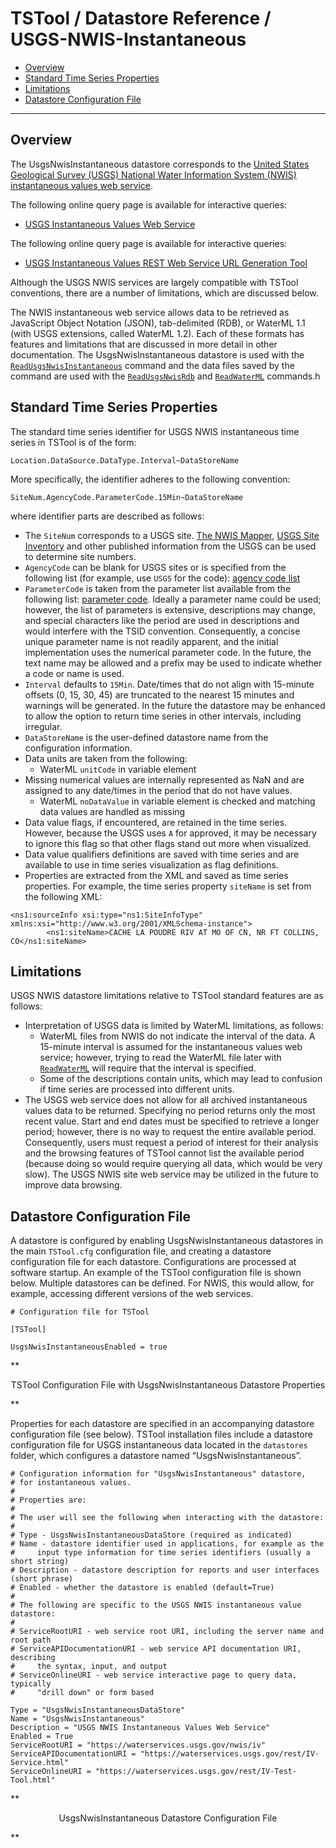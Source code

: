 # TSTool / Datastore Reference / USGS-NWIS-Instantaneous #

*   [Overview](#overview)
*   [Standard Time Series Properties](#standard-time-series-properties)
*   [Limitations](#limitations)
*   [Datastore Configuration File](#datastore-configuration-file)

------------

## Overview ##
The UsgsNwisInstantaneous datastore corresponds to the
[United States Geological Survey (USGS) National Water Information System (NWIS) instantaneous values web service](https://waterservices.usgs.gov/rest/IV-Service.html).

The following online query page is available for interactive queries:

*   [USGS Instantaneous Values Web Service](https://waterservices.usgs.gov/rest/IV-Service.html)

The following online query page is available for interactive queries:

*   [USGS Instantaneous Values REST Web Service URL Generation Tool](https://waterservices.usgs.gov/rest/IV-Test-Tool.html)

Although the USGS NWIS services are largely compatible with TSTool conventions,
there are a number of limitations, which are discussed below.

The NWIS instantaneous web service allows data to be retrieved as JavaScript Object Notation (JSON),
tab-delimited (RDB), or WaterML 1.1 (with USGS extensions, called WaterML 1.2).
Each of these formats has features and limitations that are discussed in more detail in other documentation.
The UsgsNwisInstantaneous datastore is used with the
[`ReadUsgsNwisInstantaneous`](../../command-ref/ReadUsgsNwisInstantaneous/ReadUsgsNwisInstantaneous.md)
command and the data files saved by the command are used with the
[`ReadUsgsNwisRdb`](../../command-ref/ReadUsgsNwisRdb/ReadUsgsNwisRdb.md) and
[`ReadWaterML`](../../command-ref/ReadWaterML/ReadWaterML.md) commands.h

## Standard Time Series Properties ##

The standard time series identifier for USGS NWIS instantaneous time series in TSTool is of the form:

```
Location.DataSource.DataType.Interval~DataStoreName
```

More specifically, the identifier adheres to the following convention:

```
SiteNum.AgencyCode.ParameterCode.15Min~DataStoreName
```

where identifier parts are described as follows:

*   The `SiteNum` corresponds to a USGS site.  [The NWIS Mapper](https://maps.waterdata.usgs.gov/mapper/index.html),
    [USGS Site Inventory](https://waterdata.usgs.gov/nwis/inventory) and other
    published information from the USGS can be used to determine site numbers.
*   `AgencyCode` can be blank for USGS sites or is specified from the following list (for example, use `USGS` for the code):
    [agency code list](https://nwis.waterdata.usgs.gov/nwis/help/?read_file=nwis_agency_codes&format=table)
*   `ParameterCode` is taken from the parameter list available from the
    following list:  [parameter code](https://nwis.waterdata.usgs.gov/usa/nwis/pmcodes).
    Ideally a parameter name could be used; however, the list of parameters is extensive,
    descriptions may change, and special characters like the period are used in
    descriptions and would interfere with the TSID convention.
    Consequently, a concise unique parameter name is not readily apparent,
    and the initial implementation uses the numerical parameter code.
    In the future, the text name may be allowed and a prefix may be used to indicate whether a code or name is used.
*   `Interval` defaults to `15Min`.  Date/times that do not align with 15-minute offsets (0, 15, 30, 45)
    are truncated to the nearest 15 minutes and warnings will be generated.
    In the future the datastore may be enhanced to allow the option to return time series in other intervals, including irregular.
*   `DataStoreName` is the user-defined datastore name from the configuration information.
*   Data units are taken from the following:
    +   WaterML `unitCode` in variable element
*   Missing numerical values are internally represented as NaN and are assigned to any date/times in the period that do not have values.
    +   WaterML `noDataValue` in variable element is checked and matching data values are handled as missing
*   Data value flags, if encountered, are retained in the time series.
    However, because the USGS uses `A` for approved, it may be necessary to ignore this flag so that other flags stand out more when visualized.
*   Data value qualifiers definitions are saved with time series and are
    available to use in time series visualization as flag definitions.
*   Properties are extracted from the XML and saved as time series properties.
    For example, the time series property `siteName` is set from the following XML:

```
<ns1:sourceInfo xsi:type="ns1:SiteInfoType" xmlns:xsi="http://www.w3.org/2001/XMLSchema-instance">
        <ns1:siteName>CACHE LA POUDRE RIV AT MO OF CN, NR FT COLLINS, CO</ns1:siteName>
```

## Limitations ##

USGS NWIS datastore limitations relative to TSTool standard features are as follows:

*   Interpretation of USGS data is limited by WaterML limitations, as follows:
    +   WaterML files from NWIS do not indicate the interval of the data.
        A 15-minute interval is assumed for the instantaneous values web service;
        however, trying to read the WaterML file later with
        [`ReadWaterML`](../../command-ref/ReadWaterML/ReadWaterML.md) will require that the interval is specified.
    +   Some of the descriptions contain units, which may lead to confusion if time series are processed into different units.
*   The USGS web service does not allow for all archived instantaneous values data to be returned.
    Specifying no period returns only the most recent value.
    Start and end dates must be specified to retrieve a longer period; however,
    there is no way to request the entire available period.  Consequently,
    users must request a period of interest for their analysis and the browsing
    features of TSTool cannot list the available period (because doing so would
    require querying all data, which would be very slow).
    The USGS NWIS site web service may be utilized in the future to improve data browsing.

## Datastore Configuration File ##

A datastore is configured by enabling UsgsNwisInstantaneous datastores in the main `TSTool.cfg` configuration file,
and creating a datastore configuration file for each datastore.
Configurations are processed at software startup.
An example of the TSTool configuration file is shown below.
Multiple datastores can be defined.
For NWIS, this would allow, for example, accessing different versions of the web services.

```
# Configuration file for TSTool

[TSTool]

UsgsNwisInstantaneousEnabled = true
```

**<p style="text-align: center;">
TSTool Configuration File with UsgsNwisInstantaneous Datastore Properties
</p>**

Properties for each datastore are specified in an accompanying datastore configuration file (see below).
TSTool installation files include a datastore configuration file for USGS instantaneous data located in the
`datastores` folder, which configures a datastore named “UsgsNwisInstantaneous”.

```
# Configuration information for "UsgsNwisInstantaneous" datastore,
# for instantaneous values.
#
# Properties are:
#
# The user will see the following when interacting with the datastore:
#
# Type - UsgsNwisInstantaneousDataStore (required as indicated)
# Name - datastore identifier used in applications, for example as the
#     input type information for time series identifiers (usually a short string)
# Description - datastore description for reports and user interfaces (short phrase)
# Enabled - whether the datastore is enabled (default=True)
#
# The following are specific to the USGS NWIS instantaneous value datastore:
#
# ServiceRootURI - web service root URI, including the server name and root path
# ServiceAPIDocumentationURI - web service API documentation URI, describing
#     the syntax, input, and output
# ServiceOnlineURI - web service interactive page to query data, typically
#     "drill down" or form based

Type = "UsgsNwisInstantaneousDataStore"
Name = "UsgsNwisInstantaneous"
Description = "USGS NWIS Instantaneous Values Web Service"
Enabled = True
ServiceRootURI = "https://waterservices.usgs.gov/nwis/iv"
ServiceAPIDocumentationURI = "https://waterservices.usgs.gov/rest/IV-Service.html"
ServiceOnlineURI = "https://waterservices.usgs.gov/rest/IV-Test-Tool.html"
```

**<p style="text-align: center;">
UsgsNwisInstantaneous Datastore Configuration File
</p>**
